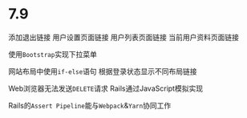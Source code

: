 # 7.9

添加退出链接 用户设置页面链接 用户列表页面链接 当前用户资料页面链接

使用`Bootstrap`实现下拉菜单



网站布局中使用`if-else`语句 根据登录状态显示不同布局链接



Web浏览器无法发送`DELETE`请求 Rails通过JavaScript模拟实现

Rails的`Assert Pipeline`能与`Webpack`&`Yarn`协同工作